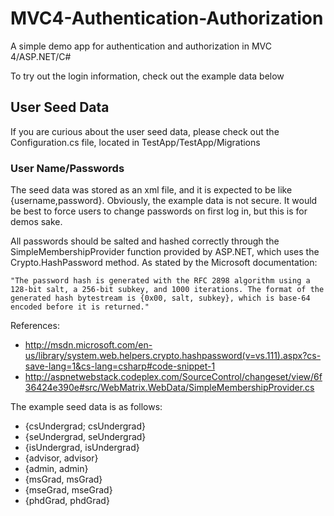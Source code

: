 MVC4-Authentication-Authorization
=================================

A simple demo app for authentication and authorization in MVC 4/ASP.NET/C#

To try out the login information, check out the example data below

## User Seed Data

If you are curious about the user seed data, please check out the Configuration.cs file, located in TestApp/TestApp/Migrations

### User Name/Passwords

The seed data was stored as an xml file, and it is expected to be like {username,password}. Obviously, the example data is not secure. It would be best to force users to change passwords on first log in, but this is for demos sake.

All passwords should be salted and hashed correctly through the SimpleMembershipProvider function provided by ASP.NET, which uses the Crypto.HashPassword method. As stated by the Microsoft documentation: 

    "The password hash is generated with the RFC 2898 algorithm using a 128-bit salt, a 256-bit subkey, and 1000 iterations. The format of the generated hash bytestream is {0x00, salt, subkey}, which is base-64 encoded before it is returned."

References:

- http://msdn.microsoft.com/en-us/library/system.web.helpers.crypto.hashpassword(v=vs.111).aspx?cs-save-lang=1&cs-lang=csharp#code-snippet-1
- http://aspnetwebstack.codeplex.com/SourceControl/changeset/view/6f36424e390e#src/WebMatrix.WebData/SimpleMembershipProvider.cs

The example seed data is as follows:

- {csUndergrad; csUndergrad}
- {seUndergrad, seUndergrad}
- {isUndergrad, isUndergrad}
- {advisor, advisor}
- {admin, admin}
- {msGrad, msGrad}
- {mseGrad, mseGrad}
- {phdGrad, phdGrad}
